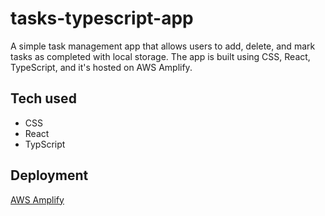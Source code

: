 # tasks-typescript-app

A simple task management app that allows users to add, delete, and mark tasks as completed with local storage. The app is built using CSS, React, TypeScript, and it's hosted on AWS Amplify.

## Tech used

- CSS
- React
- TypScript

## Deployment

[AWS Amplify](https://main.d235kuju5iotcj.amplifyapp.com/)
